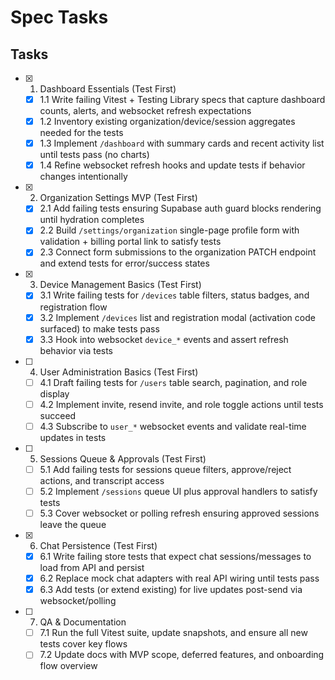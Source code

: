 # Spec Tasks

## Tasks

- [x] 1. Dashboard Essentials (Test First)
  - [x] 1.1 Write failing Vitest + Testing Library specs that capture dashboard counts, alerts, and websocket refresh expectations
  - [x] 1.2 Inventory existing organization/device/session aggregates needed for the tests
  - [x] 1.3 Implement `/dashboard` with summary cards and recent activity list until tests pass (no charts)
  - [x] 1.4 Refine websocket refresh hooks and update tests if behavior changes intentionally

- [x] 2. Organization Settings MVP (Test First)
  - [x] 2.1 Add failing tests ensuring Supabase auth guard blocks rendering until hydration completes
  - [x] 2.2 Build `/settings/organization` single-page profile form with validation + billing portal link to satisfy tests
  - [x] 2.3 Connect form submissions to the organization PATCH endpoint and extend tests for error/success states

- [x] 3. Device Management Basics (Test First)
  - [x] 3.1 Write failing tests for `/devices` table filters, status badges, and registration flow
  - [x] 3.2 Implement `/devices` list and registration modal (activation code surfaced) to make tests pass
  - [x] 3.3 Hook into websocket `device_*` events and assert refresh behavior via tests

- [ ] 4. User Administration Basics (Test First)
  - [ ] 4.1 Draft failing tests for `/users` table search, pagination, and role display
  - [ ] 4.2 Implement invite, resend invite, and role toggle actions until tests succeed
  - [ ] 4.3 Subscribe to `user_*` websocket events and validate real-time updates in tests

- [ ] 5. Sessions Queue & Approvals (Test First)
  - [ ] 5.1 Add failing tests for sessions queue filters, approve/reject actions, and transcript access
  - [ ] 5.2 Implement `/sessions` queue UI plus approval handlers to satisfy tests
  - [ ] 5.3 Cover websocket or polling refresh ensuring approved sessions leave the queue

- [x] 6. Chat Persistence (Test First)
  - [x] 6.1 Write failing store tests that expect chat sessions/messages to load from API and persist
  - [x] 6.2 Replace mock chat adapters with real API wiring until tests pass
  - [x] 6.3 Add tests (or extend existing) for live updates post-send via websocket/polling

- [ ] 7. QA & Documentation
  - [ ] 7.1 Run the full Vitest suite, update snapshots, and ensure all new tests cover key flows
  - [ ] 7.2 Update docs with MVP scope, deferred features, and onboarding flow overview
